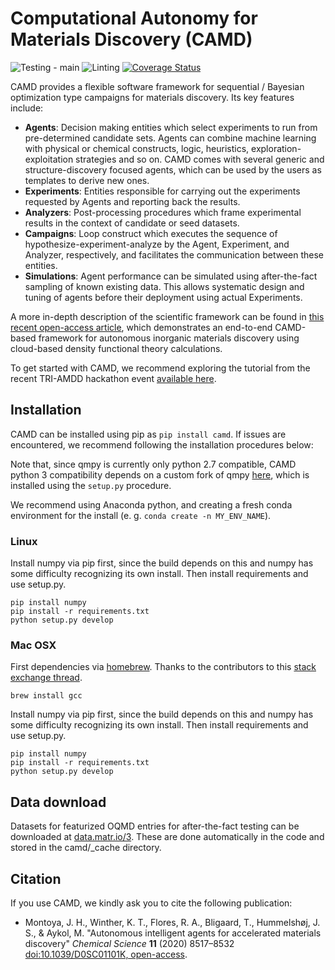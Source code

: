 # Computational Autonomy for Materials Discovery (CAMD)
![Testing - main](https://github.com/TRI-AMDD/CAMD/workflows/Testing%20-%20main/badge.svg)
![Linting](https://github.com/TRI-AMDD/CAMD/workflows/Linting/badge.svg)
[![Coverage Status](https://coveralls.io/repos/github/TRI-AMDD/CAMD/badge.svg)](https://coveralls.io/github/TRI-AMDD/CAMD)

CAMD provides a flexible software framework for sequential / Bayesian optimization type campaigns for materials discovery. Its key features include:
* **Agents**: Decision making entities which select experiments to run from pre-determined candidate sets. Agents can combine machine learning with physical or chemical constructs, logic, heuristics, exploration-exploitation strategies and so on. CAMD comes with several generic and structure-discovery focused agents, which can be used by the users as templates to derive new ones.
* **Experiments**: Entities responsible for carrying out the experiments requested by Agents and reporting back the results.
* **Analyzers**: Post-processing procedures which frame experimental results in the context of candidate or seed datasets.
* **Campaigns**: Loop construct which executes the sequence of hypothesize-experiment-analyze by the Agent, Experiment, and Analyzer, respectively, and facilitates the communication between these entities.
* **Simulations**: Agent performance can be simulated using after-the-fact sampling of known existing data. This allows systematic design and tuning of agents before their deployment using actual Experiments.

A more in-depth description of the scientific framework can be found in [this recent open-access article](https://doi.org/10.1039/D0SC01101K), which demonstrates  an end-to-end CAMD-based framework for autonomous inorganic materials discovery using cloud-based density functional theory calculations.

To get started with CAMD, we recommend exploring the tutorial from the recent TRI-AMDD hackathon event [available here](https://github.com/TRI-AMDD/tri-hackathon-2020).

## Installation

CAMD can be installed using pip as `pip install camd`. If issues are encountered, we recommend following the installation procedures below:

Note that, since qmpy is currently only python 2.7 compatible, CAMD python 3 
compatibility depends on a custom fork of qmpy [here](https://github.com/JosephMontoya-TRI/qmpy_py3), which is installed using
the `setup.py` procedure.

We recommend using Anaconda python, and creating a
fresh conda environment for the install (e. g. `conda create -n MY_ENV_NAME`).

### Linux

Install numpy via pip first, since the build depends on this and numpy has some difficulty recognizing
its own install.  Then install requirements and use setup.py.

```
pip install numpy
pip install -r requirements.txt
python setup.py develop
```

### Mac OSX

First dependencies via [homebrew](https://brew.sh/). Thanks to the contributors to this 
[stack exchange thread](https://stackoverflow.com/questions/12218229/my-config-h-file-not-found-when-intall-mysql-python-on-osx-10-8).

```
brew install gcc
```

Install numpy via pip first, since the build depends on this and numpy has some difficulty recognizing
its own install.  Then install requirements and use setup.py.

```
pip install numpy
pip install -r requirements.txt
python setup.py develop
```

## Data download

Datasets for featurized OQMD entries for after-the-fact testing can be 
downloaded at [data.matr.io/3](https://data.matr.io/3/).  These are done automatically
in the code and stored in the camd/_cache directory.

## Citation
If you use CAMD, we kindly ask you to cite the following publication:
* Montoya, J. H., Winther, K. T., Flores, R. A., Bligaard, T., Hummelshøj, J. S., & Aykol, M. "Autonomous intelligent agents for accelerated materials discovery"  *Chemical Science* **11** (2020) 8517–8532 [doi:10.1039/D0SC01101K, open-access](https://doi.org/10.1039/D0SC01101K).
